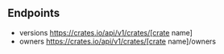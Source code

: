 
## Endpoints

- versions https://crates.io/api/v1/crates/[crate name]
- owners https://crates.io/api/v1/crates/[crate name]/owners